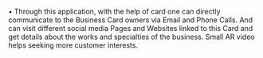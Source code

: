 • Through this application, with the help of card one can directly
communicate to the Business Card owners via Email and Phone Calls.
And can visit different social media Pages and Websites linked to this Card
and get details about the works and specialties of the business. Small AR
video helps seeking more customer interests.

